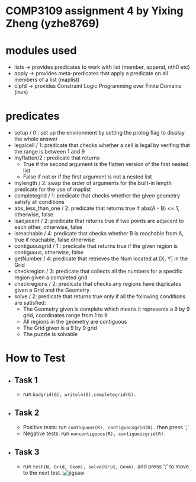 # COMP3109 assignment 4 by Yixing Zheng (yzhe8769)

# modules used
* lists -> provides predicates to work with list (member, append, nth0 etc)
* apply -> provides meta-predicates that apply a predicate on all members of a list (maplist)
* clpfd -> provides Constraint Logic Programming over Finite Domains (invs)
# predicates
* setup / 0 : set up the environment by setting the prolog flag to display the whole answer
* legalcell / 1: predicate that checks whether a cell is legal by verifing that the range is between 1 and 9
* myflatten/2 : predicate that returns
    *  True if the second argument is the flatten version of the first nested list 		
    *  False if not or if the first argument is not a nested list
* mylength / 2: swap the order of arguments for the built-in length predicate for the use of maplist
* completegrid / 1: predicate that checks whether the given geometry satisfy all conditions
* abs_less_than_one / 2: predicate that returns true if abs(A - B) <= 1, otherwise, false
* isadjacent / 2: predicate that returns true if two points are adjacent to each other, otherwise, false
* isreachable / 4: predicate that checks whether B is reachable from A, true if reachable, false otherwise
* contiguousgrid / 1 : predicate that returns true if the given region is contiguous, otherwise, false
* getNumber / 4: predicate that retrieves the Num located at [X, Y] in the Grid
* checkregion / 3: predicate that collects all the numbers for a specific region given a completed grid
* checkregions / 2: predicate that checks any regions have duplicates given a Grid and the Geometry
* solve / 2: predicate that returns true only if all the following conditions are satisfied:
	* The Geometry given is complete which means it represents a 9 by 9 grid, coordinates range from 1 to 9
	* All regions in the geometry are contiguous
   * The Grid given is a 9 by 9 grid
   * The puzzle is solvable
# How to Test
* ## Task 1
    *  run ```badgrid(G), writeln(G),completegrid(G).```
* ## Task 2
    * Positive tests: run ```contiguous(R), contiguousgrid(R).``` then press ';'
    * Negative tests: run ```noncontiguous(R), contiguousgrid(R).```
* ## Task 3
    *  run ```test(N, Grid, Geom), solve(Grid, Geom).``` and press ';' to move to the next test. 
![jigsaw](https://github.com/yzhe8769/comp3109_assignment4_jigsaw/blob/master/jigsaw_puzzle.jpg)
